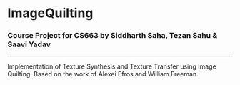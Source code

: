 # ImageQuilting

### Course Project for CS663 by Siddharth Saha, Tezan Sahu & Saavi Yadav

***

Implementation of Texture Synthesis and Texture Transfer using Image Quilting. Based on the work of Alexei Efros and William Freeman. 
